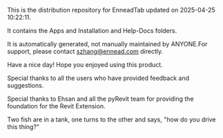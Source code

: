 This is the distribution repository for EnneadTab updated on 2025-04-25 10:22:11.

It contains the Apps and Installation and Help-Docs folders.

It is automatically generated, not manually maintained by ANYONE.For support, please contact szhang@ennead.com directly.

Have a nice day! Hope you enjoyed using this product.

Special thanks to all the users who have provided feedback and suggestions.

Special thanks to Ehsan and all the pyRevit team for providing the foundation for the Revit Extension.






Two fish are in a tank, one turns to the other and says, "how do you drive this thing?"